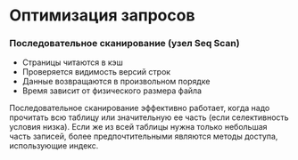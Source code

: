 # Оптимизация запросов

### Последовательное сканирование (узел Seq Scan)

* Страницы читаются в кэш
* Проверяется видимость версий строк
* Данные возвращаются в произвольном порядке
* Время зависит от физического размера файла

Последовательное сканирование эффективно работает, когда надо прочитать всю таблицу или значительную ее часть (если селективность условия низка). Если же из всей таблицы нужна только небольшая часть записей, более предпочтительными являются методы доступа, использующие индекс.
